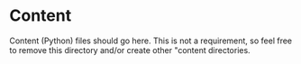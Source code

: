 Content
=======

Content (Python) files should go here. This is not a requirement, so
feel free to remove this directory and/or create other "content
directories.
